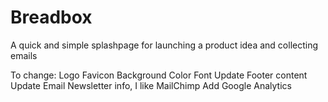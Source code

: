 Breadbox
=====

A quick and simple splashpage for launching a product idea and collecting emails




To change:
Logo
Favicon
Background Color
Font
Update Footer content
Update  Email Newsletter info, I like MailChimp
Add Google Analytics